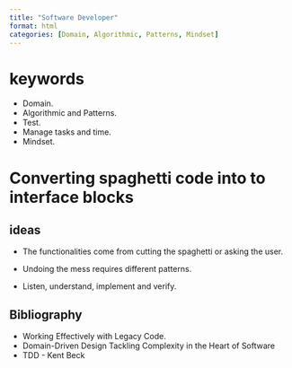 ```yaml
---
title: "Software Developer"
format: html
categories: [Domain, Algorithmic, Patterns, Mindset]
---
```

# keywords

- Domain.
- Algorithmic and Patterns.
- Test.
- Manage tasks and time.
- Mindset.

# Converting spaghetti code into to interface blocks

## ideas

- The functionalities come from cutting the spaghetti or asking the user.

- Undoing the mess requires different patterns.

- Listen, understand, implement and verify.

## Bibliography

- Working Effectively with Legacy Code.
- Domain-Driven Design
Tackling Complexity in the Heart of Software
- TDD - Kent Beck